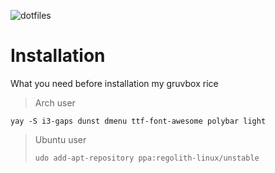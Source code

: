 ![dotfiles](https://user-images.githubusercontent.com/109595809/228862367-4c1792a3-893e-46ce-81a3-8b68a95b714b.png)

# Installation
What you need before installation my gruvbox rice <br />
>Arch user 
```
yay -S i3-gaps dunst dmenu ttf-font-awesome polybar light 
```
>Ubuntu user
>```
>udo add-apt-repository ppa:regolith-linux/unstable
>```
